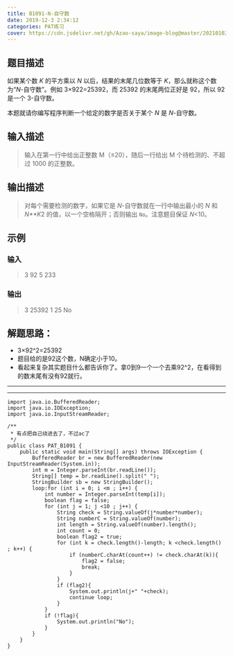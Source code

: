 ```yaml
---
title: B1091-N-自守数
date: 2019-12-3 2:34:12 
categories: PAT练习
cover: https://cdn.jsdelivr.net/gh/Azao-saya/image-blog@master/20210102/5.id=75992949.67ub5prkgnc0.png
---
```


## 题目描述 <!--more-->

如果某个数 *K* 的平方乘以 *N* 以后，结果的末尾几位数等于 *K*，那么就称这个数为“*N*-自守数”。例如 3×922=25392，而 25392 的末尾两位正好是 92，所以 92是一个 3-自守数。

本题就请你编写程序判断一个给定的数字是否关于某个 *N* 是 *N*-自守数。

## 输入描述

>  输入在第一行中给出正整数 M（≤20），随后一行给出 M 个待检测的、不超过 1000 的正整数。

## 输出描述

>    对每个需要检测的数字，如果它是 *N*-自守数就在一行中输出最小的 *N* 和 *N**K*2 的值，以一个空格隔开；否则输出 `No`。注意题目保证 *N*<10。 

## 示例

### 输入

> 3
> 92 5 233

### 输出

> 3 25392
> 1 25
> No

## 解题思路：

-  3×92^2=25392 
- 题目给的是92这个数，N确定小于10。
- 看起来复杂其实题目什么都告诉你了。拿0到9一个一个去乘92^2，在看得到的数末尾有没有92就行。

---

---



```
import java.io.BufferedReader;
import java.io.IOException;
import java.io.InputStreamReader;

/**
 * 有点把自己绕进去了，不过ac了
 */
public class PAT_B1091 {
    public static void main(String[] args) throws IOException {
        BufferedReader br = new BufferedReader(new InputStreamReader(System.in));
        int m = Integer.parseInt(br.readLine());
        String[] temp = br.readLine().split(" ");
        StringBuilder sb = new StringBuilder();
        loop:for (int i = 0; i <m ; i++) {
            int number = Integer.parseInt(temp[i]);
            boolean flag = false;
            for (int j = 1; j <10 ; j++) {
                String check = String.valueOf(j*number*number);
                String numberC = String.valueOf(number);
                int length = String.valueOf(number).length();
                int count = 0;
                boolean flag2 = true;
                for (int k = check.length()-length; k <check.length() ; k++) {
                    if (numberC.charAt(count++) != check.charAt(k)){
                        flag2 = false;
                        break;
                    }
                }
                if (flag2){
                    System.out.println(j+" "+check);
                    continue loop;
                }
            }
            if (!flag){
                System.out.println("No");
            }
        }
    }
}
```

